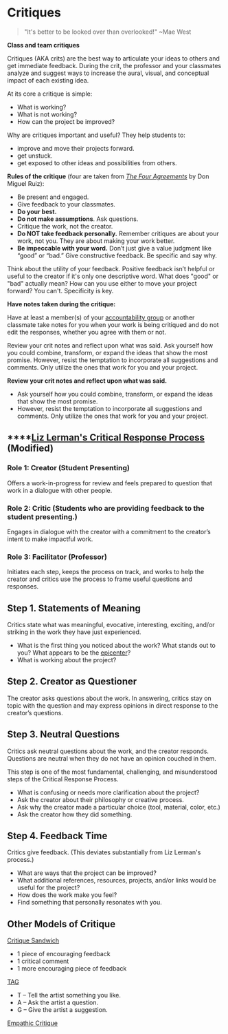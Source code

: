 # Critiques

> "It's better to be looked over than overlooked!" \~Mae West

**Class and team critiques**

Critiques (AKA crits) are the best way to articulate your ideas to others and get immediate feedback. During the crit, the professor and your classmates analyze and suggest ways to increase the aural, visual, and conceptual impact of each existing idea.&#x20;

At its core a critique is simple:

* What is working?
* What is not working?
* How can the project be improved?

Why are critiques important and useful? They help students to:

* improve and move their projects forward.
* get unstuck.
* get exposed to other ideas and possibilities from others.

**Rules of the critique** (four are taken from [_The Four Agreements_](https://www.amazon.com/Four-Agreements-Practical-Personal-Freedom-ebook/dp/B005BRS8Z6/) by Don Miguel Ruiz):

* Be present and engaged.
* Give feedback to your classmates.
* **Do your best.**
* **Do not make assumptions**. Ask questions.
* Critique the work, not the creator.
* **Do NOT take feedback personally.** Remember critiques are about your work, not you. They are about making your work better.&#x20;
* **Be impeccable with your word.** Don’t just give a value judgment like “good” or “bad.” Give constructive feedback. Be specific and say why.

Think about the utility of your feedback. Positive feedback isn’t helpful or useful to the creator if it's only one descriptive word. What does "good" or "bad" actually mean? How can you use either to move your project forward? You can't. Specificity is key.

**Have notes taken during the critique:**

Have at least a member(s) of your [accountability group](../assignments/accountability\_partner.md) or another classmate take notes for you when your work is being critiqued and do not edit the responses, whether you agree with them or not.&#x20;

Review your crit notes and reflect upon what was said. Ask yourself how you could combine, transform, or expand the ideas that show the most promise. However, resist the temptation to incorporate all suggestions and comments. Only utilize the ones that work for you and your project.

**Review your crit notes and reflect upon what was said.**

* Ask yourself how you could combine, transform, or expand the ideas that show the most promise.&#x20;
* However, resist the temptation to incorporate all suggestions and comments. Only utilize the ones that work for you and your project.&#x20;

## ****[**Liz Lerman's Critical Response Process**](https://lizlerman.com/critical-response-process/) **(Modified)**

### Role 1: Creator (Student Presenting)

Offers a work-in-progress for review and feels prepared to question that work in a dialogue with other people.

### Role 2: Critic (Students who are providing feedback to the student presenting.)

Engages in dialogue with the creator with a commitment to the creator’s intent to make impactful work.

### Role 3: Facilitator (Professor)

Initiates each step, keeps the process on track, and works to help the creator and critics use the process to frame useful questions and responses.

## Step 1. Statements of Meaning&#x20;

Critics state what was meaningful, evocative, interesting, exciting, and/or striking in the work they have just experienced.

* What is the first thing you noticed about the work? What stands out to you? What appears to be the [epicenter](../assignments/getting-real-readings.md)?
* What is working about the project?

## Step 2. Creator as Questioner

The creator asks questions about the work. In answering, critics stay on topic with the question and may express opinions in direct response to the creator’s questions.

## Step 3. Neutral Questions&#x20;

Critics ask neutral questions about the work, and the creator responds. Questions are neutral when they do not have an opinion couched in them.

This step is one of the most fundamental, challenging, and misunderstood steps of the Critical Response Process.

* What is confusing or needs more clarification about the project?
* Ask the creator about their philosophy or creative process.&#x20;
* Ask why the creator made a particular choice (tool, material, color, etc.)&#x20;
* Ask the creator how they did something.&#x20;

## Step 4. Feedback Time&#x20;

Critics give feedback. (This deviates substantially from Liz Lerman's process.)

* What are ways that the project can be improved?
* What additional references, resources, projects, and/or links would be useful for the project?
* How does the work make you feel?&#x20;
* Find something that personally resonates with you.&#x20;

## Other Models of Critique

[Critique Sandwich](https://www.youtube.com/watch?v=aZJDdfJHKxM)&#x20;

* 1 piece of encouraging feedback&#x20;
* 1 critical comment&#x20;
* 1 more encouraging piece of feedback&#x20;

[TAG](https://theartofeducation.edu/2015/10/21/an-engaging-critique-that-taps-into-your-students-love-of-quick-communication/)&#x20;

* T – Tell the artist something you like.&#x20;
* A – Ask the artist a question.&#x20;
* G – Give the artist a suggestion.&#x20;

[Empathic Critique](https://bartelart.com/arted/critique08.html)&#x20;
